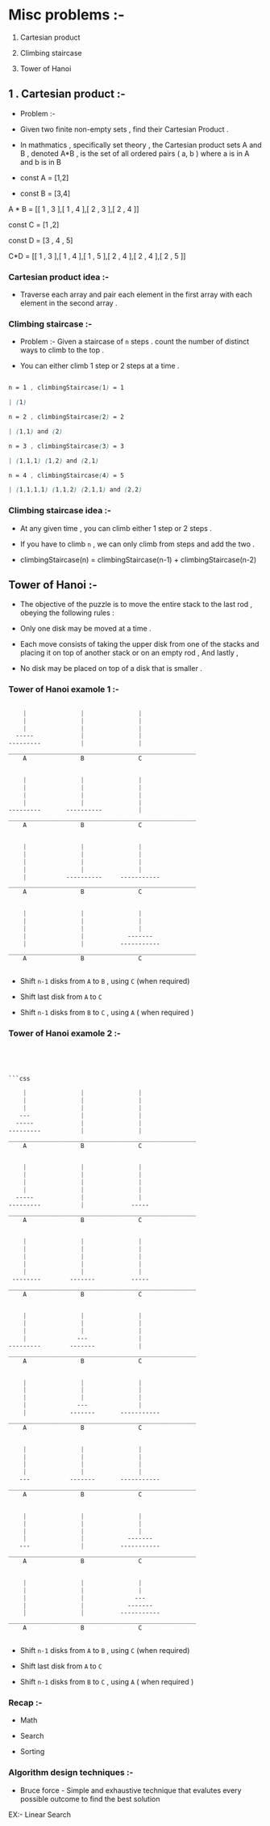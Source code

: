 # Misc problems :-

1. Cartesian product

2. Climbing staircase

3. Tower of Hanoi

## 1 . Cartesian product :-

* Problem :-

* Given two finite non-empty sets , find their Cartesian Product .

* In mathmatics , specifically set theory , the Cartesian product sets A and B , denoted A*B , is the set of all ordered pairs ( a, b ) where a is in A and b is in B 

* const A = [1,2]

* const B = [3,4]

A * B = [[ 1 , 3 ],[ 1 , 4 ],[ 2 , 3 ],[ 2 , 4 ]]

const C = [1 ,2]

const D = [3 , 4 , 5]

C*D = [[ 1 , 3 ],[ 1 , 4 ],[ 1 , 5 ],[ 2 , 4 ],[ 2 , 4 ],[ 2 , 5 ]]


### Cartesian product idea :-

* Traverse each array and pair each element in the first array with each element in the second array .


### Climbing staircase :-

* Problem :- Given a staircase of `n` steps . count the number of distinct ways to climb to the top .

* You can either climb 1 step or 2 steps at a time .

```css

n = 1 , climbingStaircase(1) = 1

| (1)

n = 2 , climbingStaircase(2) = 2

| (1,1) and (2)

n = 3 , climbingStaircase(3) = 3

| (1,1,1) (1,2) and (2,1)

n = 4 , climbingStaircase(4) = 5

| (1,1,1,1) (1,1,2) (2,1,1) and (2,2)


```

### Climbing staircase idea :-

* At any given time , you can climb either 1 step or 2 steps .

* If you have to climb `n` , we can only climb from steps and add the two .

* climbingStaircase(n) = climbingStaircase(n-1) + climbingStaircase(n-2)

## Tower of Hanoi :-

* The objective of the puzzle is to move the entire stack to the last rod , obeying the following rules :

* Only one disk may be moved at a time .

* Each move consists of taking the upper disk from one of the stacks and placing it on top of another stack or on an empty rod , And lastly ,

* No disk may be placed on top of a disk that is smaller .


### Tower of Hanoi examole 1 :-

```css

    |               |               |
    |               |               |
    |               |               |
  -----             |               |
---------           |               |
____________________________________________________
    A               B               C


    |               |               |
    |               |               |
    |               |               |
    |               |               |
---------       ----------          |
____________________________________________________
    A               B               C


    |               |               |
    |               |               |
    |               |               |
    |               |               |
    |           ----------     -----------
____________________________________________________
    A               B               C


    |               |               |
    |               |               |
    |               |               |
    |               |            -------
    |               |          -----------
____________________________________________________
    A               B               C



```

* Shift `n-1` disks from `A` to `B` , using `C` (when required)

* Shift last disk from `A` to `C`

* Shift `n-1` disks from `B` to `C` , using `A` ( when required )


### Tower of Hanoi examole 2 :-

```css




```css

    |               |               |
    |               |               |
    |               |               |
   ---              |               |
  -----             |               |
---------           |               |
____________________________________________________
    A               B               C


    |               |               |
    |               |               |
    |               |               |
    |               |               |
  -----             |               |
---------           |             -----
____________________________________________________
    A               B               C


    |               |               |
    |               |               |
    |               |               |
    |               |               |
    |               |               |
 --------        -------          -----
____________________________________________________
    A               B               C

```
```css

    |               |               |
    |               |               |
    |               |               |
    |              ---              |
---------        -------            |
____________________________________________________
    A               B               C


    |               |               |
    |               |               |
    |               |               |
    |              ---              |
    |            -------       -----------
____________________________________________________
    A               B               C


    |               |               |
    |               |               |
    |               |               |
    |               |               |
   ---           -------       -----------
____________________________________________________
    A               B               C


    |               |               |
    |               |               |
    |               |               |
    |               |            -------
   ---              |          -----------
____________________________________________________
    A               B               C


    |               |               |
    |               |               |
    |               |              ---
    |               |            -------
    |               |          -----------
____________________________________________________
    A               B               C



```

* Shift `n-1` disks from `A` to `B` , using `C` (when required)

* Shift last disk from `A` to `C`

* Shift `n-1` disks from `B` to `C` , using `A` ( when required )




###  Recap :-

* Math 

* Search 

* Sorting

### Algorithm design techniques :-

* Bruce force - Simple and exhaustive technique that evalutes every possible outcome to find the best solution 

EX:- Linear Search